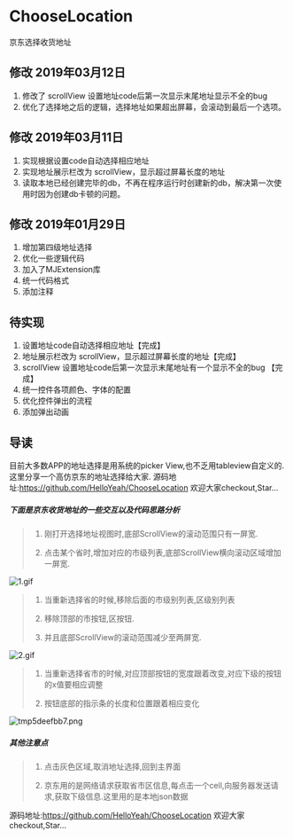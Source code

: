 # ChooseLocation
京东选择收货地址

## 修改 2019年03月12日

1. 修改了 scrollView 设置地址code后第一次显示末尾地址显示不全的bug
2. 优化了选择地之后的逻辑，选择地址如果超出屏幕，会滚动到最后一个选项。

## 修改 2019年03月11日

1. 实现根据设置code自动选择相应地址
2. 实现地址展示栏改为 scrollView，显示超过屏幕长度的地址
3. 读取本地已经创建完毕的db，不再在程序运行时创建新的db，解决第一次使用时因为创建db卡顿的问题。

## 修改 2019年01月29日

1. 增加第四级地址选择
2. 优化一些逻辑代码
3. 加入了MJExtension库
4. 统一代码格式
5. 添加注释

## 待实现

1. 设置地址code自动选择相应地址【完成】
2. 地址展示栏改为 scrollView，显示超过屏幕长度的地址【完成】
3. scrollView 设置地址code后第一次显示末尾地址有一个显示不全的bug 【完成】
4. 统一控件各项颜色、字体的配置
5. 优化控件弹出的流程
6. 添加弹出动画

## 导读

目前大多数APP的地址选择是用系统的picker View,也不乏用tableview自定义的.
这里分享一个高仿京东的地址选择给大家.
源码地址:https://github.com/HelloYeah/ChooseLocation
欢迎大家checkout,Star...

##### 下面是京东收货地址的一些交互以及代码思路分析

>1. 刚打开选择地址视图时,底部ScrollView的滚动范围只有一屏宽.
>
>2. 点击某个省时,增加对应的市级列表,底部ScrollView横向滚动区域增加一屏宽.

![1.gif](http://upload-images.jianshu.io/upload_images/1338042-16ffa01913c5ccf6.gif?imageMogr2/auto-orient/strip)

>1. 当重新选择省的时候,移除后面的市级别列表,区级别列表
>
>2. 移除顶部的市按钮,区按钮.
>
>3. 并且底部ScrollView的滚动范围减少至两屏宽.

![2.gif](http://upload-images.jianshu.io/upload_images/1338042-7bc0307bf43ebf45.gif?imageMogr2/auto-orient/strip)



>1. 当重新选择省市的时候,对应顶部按钮的宽度跟着改变,对应下级的按钮的x值要相应调整
>
>2. 按钮底部的指示条的长度和位置跟着相应变化

![tmp5deefbb7.png](http://upload-images.jianshu.io/upload_images/1338042-78137181ccaaad4e.png?imageMogr2/auto-orient/strip%7CimageView2/2/w/1240)

##### 其他注意点

>1. 点击灰色区域,取消地址选择,回到主界面
>
>2. 京东用的是网络请求获取省市区信息,每点击一个cell,向服务器发送请求,获取下级信息.这里用的是本地json数据





源码地址:https://github.com/HelloYeah/ChooseLocation
欢迎大家checkout,Star...
